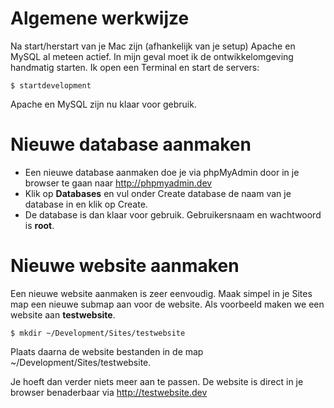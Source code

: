 # Algemene werkwijze

Na start/herstart van je Mac zijn (afhankelijk van je setup) Apache en MySQL al meteen actief.
In mijn geval moet ik de ontwikkelomgeving handmatig starten. Ik open een Terminal en start de servers:

```
$ startdevelopment
```

Apache en MySQL zijn nu klaar voor gebruik.

# Nieuwe database aanmaken

- Een nieuwe database aanmaken doe je via phpMyAdmin door in je browser te gaan naar http://phpmyadmin.dev
- Klik op **Databases** en vul onder Create database de naam van je database in en klik op Create.
- De database is dan klaar voor gebruik. Gebruikersnaam en wachtwoord is **root**.

# Nieuwe website aanmaken

Een nieuwe website aanmaken is zeer eenvoudig. Maak simpel in je Sites map een nieuwe submap aan voor de website.
Als voorbeeld maken we een website aan **testwebsite**.

```
$ mkdir ~/Development/Sites/testwebsite
```

Plaats daarna de website bestanden in de map ~/Development/Sites/testwebsite.

Je hoeft dan verder niets meer aan te passen. De website is direct in je browser benaderbaar via http://testwebsite.dev



